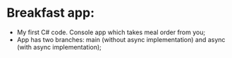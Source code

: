 # Breakfast app:
- My first C# code. Console app which takes meal order from you;
- App has two branches: main (without async implementation) and async (with async implementation);
